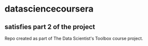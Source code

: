 # datasciencecoursera

## satisfies part 2 of the project
Repo created as part of The Data Scientist's Toolbox course project.
